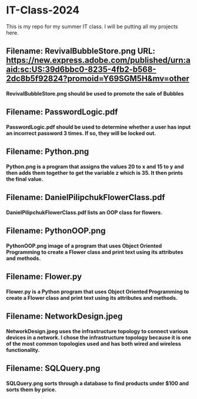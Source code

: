 # IT-Class-2024
This is my repo for my summer IT class. I will be putting all my projects here.
## Filename: RevivalBubbleStore.png URL: https://new.express.adobe.com/published/urn:aaid:sc:US:39d6bbc0-8235-4fb2-b568-2dc8b5f92824?promoid=Y69SGM5H&mv=other
#### RevivalBubbleStore.png should be used to promote the sale of Bubbles
## Filename: PasswordLogic.pdf
#### PasswordLogic.pdf should be used to determine whether a user has input an incorrect password 3 times. If so, they will be locked out.
## Filename: Python.png
#### Python.png is a program that assigns the values 20 to x and 15 to y and then adds them together to get the variable z which is 35. It then prints the final value.
## Filename: DanielPilipchukFlowerClass.pdf
#### DanielPilipchukFlowerClass.pdf lists an OOP class for flowers.
## Filename: PythonOOP.png
#### PythonOOP.png image of a program that uses Object Oriented Programming to create a Flower class and print text using its attributes and methods.
## Filename: Flower.py
#### Flower.py is a Python program that uses Object Oriented Programming to create a Flower class and print text using its attributes and methods.
## Filename: NetworkDesign.jpeg
#### NetworkDesign.jpeg uses the infrastructure topology to connect various devices in a network. I chose the infrastructure topology because it is one of the most common topologies used and has both wired and wireless functionality.
## Filename: SQLQuery.png
#### SQLQuery.png sorts through a database to find products under $100 and sorts them by price.
